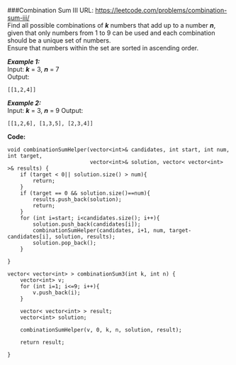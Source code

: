 ###Combination Sum III
URL: https://leetcode.com/problems/combination-sum-iii/</br>
Find all possible combinations of ___k___ numbers that add up to a number ___n___, given that only numbers from 1 to 9 can be used and each combination should be a unique set of numbers.</br>
Ensure that numbers within the set are sorted in ascending order.

___Example 1:___</br>
Input: ___k___ = 3, ___n___ = 7</br>
Output:</br>

	[[1,2,4]]

___Example 2:___</br>
Input: ___k___ = 3, ___n___ = 9
Output:

	[[1,2,6], [1,3,5], [2,3,4]]

__Code:__

	void combinationSumHelper(vector<int>& candidates, int start, int num, int target, 
	                          vector<int>& solution, vector< vector<int> >& results) {
	    if (target < 0|| solution.size() > num){
	        return;
	    }
	    if (target == 0 && solution.size()==num){
	        results.push_back(solution);
	        return;
	    }
	    for (int i=start; i<candidates.size(); i++){
	        solution.push_back(candidates[i]);
	        combinationSumHelper(candidates, i+1, num, target-candidates[i], solution, results);
	        solution.pop_back();
	    }
	    
	}

	vector< vector<int> > combinationSum3(int k, int n) {
	    vector<int> v;
	    for (int i=1; i<=9; i++){
	        v.push_back(i);
	    }

	    vector< vector<int> > result;
	    vector<int> solution;

	    combinationSumHelper(v, 0, k, n, solution, result);    

	    return result;

	}